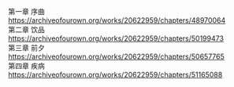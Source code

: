 第一章 序曲 https://archiveofourown.org/works/20622959/chapters/48970064                                                             
第二章 饮品 https://archiveofourown.org/works/20622959/chapters/50199473                                                               
第三章 前夕 https://archiveofourown.org/works/20622959/chapters/50657765                                                               
第四章 疾病 https://archiveofourown.org/works/20622959/chapters/51165088

